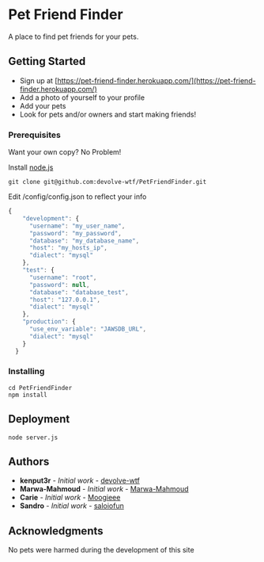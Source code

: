 # Pet Friend Finder

A place to find pet friends for your pets.

## Getting Started

* Sign up at [https://pet-friend-finder.herokuapp.com/](https://pet-friend-finder.herokuapp.com/)
* Add a photo of yourself to your profile
* Add your pets
* Look for pets and/or owners and start making friends!

### Prerequisites

Want your own copy? No Problem! 

Install [node.js](https://nodejs.org/en/)

```
git clone git@github.com:devolve-wtf/PetFriendFinder.git
```

Edit /config/config.json to reflect your info

```javascript
{
    "development": {
      "username": "my_user_name",
      "password": "my_password",
      "database": "my_database_name",
      "host": "my_hosts_ip",
      "dialect": "mysql"
    },
    "test": {
      "username": "root",
      "password": null,
      "database": "database_test",
      "host": "127.0.0.1",
      "dialect": "mysql"
    },
    "production": {
      "use_env_variable": "JAWSDB_URL",
      "dialect": "mysql"
    }
  }
```

### Installing

```
cd PetFriendFinder
npm install
```

## Deployment

```
node server.js
```

## Authors

* **kenput3r** - *Initial work* - [devolve-wtf](https://github.com/devolve-wtf)
* **Marwa-Mahmoud** - *Initial work* - [Marwa-Mahmoud](https://github.com/Marwa-Mahmoud)
* **Carie** - *Initial work* - [Moogieee](https://github.com/Moogieee)
* **Sandro** - *Initial work* - [saloiofun](https://github.com/saloiofun)

## Acknowledgments
No pets were harmed during the development of this site